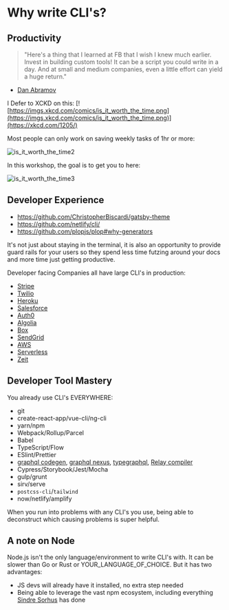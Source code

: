 # Why write CLI's?

## Productivity

> "Here's a thing that I learned at FB that I wish I knew much earlier. Invest in building custom tools! It can be a script you could write in a day. And at small and medium companies, even a little effort can yield a huge return."
- [Dan Abramov](https://twitter.com/dan_abramov/status/1140259247680315393)


I Defer to XCKD on this:
[![https://imgs.xkcd.com/comics/is_it_worth_the_time.png](https://imgs.xkcd.com/comics/is_it_worth_the_time.png)](https://xkcd.com/1205/)

Most people can only work on saving weekly tasks of 1hr or more:

![is_it_worth_the_time2](https://user-images.githubusercontent.com/6764957/69046347-aff68500-0a33-11ea-9203-a40a0ac63a10.png)

In this workshop, the goal is to get you to here:

![is_it_worth_the_time3](https://user-images.githubusercontent.com/6764957/69046351-b258df00-0a33-11ea-8a6b-fbcf45f83881.png)

## Developer Experience

- https://github.com/ChristopherBiscardi/gatsby-theme
- https://github.com/netlify/cli/
- https://github.com/plopjs/plop#why-generators

It's not just about staying in the terminal, it is also an opportunity to provide guard rails for your users so they spend less time futzing around your docs and more time just getting productive.

Developer facing Companies all have large CLI's in production:

- [Stripe](https://stripe.com/en-sg/blog/stripe-cli)
- [Twilio](https://www.twilio.com/blog/announcing-beta-twilio-cli)
- [Heroku](https://devcenter.heroku.com/articles/heroku-cli)
- [Salesforce](https://developer.salesforce.com/tools/sfdxcli)
- [Auth0](https://auth0.com/docs/extensions/deploy-cli)
- [Algolia](https://github.com/algolia/algolia-cli)
- [Box](https://developer.box.com/en/guides/tooling/sdks/cli/)
- [SendGrid](https://github.com/sendgrid/sendgrid-cli)
- [AWS](https://aws.amazon.com/cli/)
- [Serverless](https://serverless.com/cli/)
- [Zeit](https://zeit.co/download)

## Developer Tool Mastery

You already use CLI's EVERYWHERE:

- git
- create-react-app/vue-cli/ng-cli
- yarn/npm
- Webpack/Rollup/Parcel
- Babel
- TypeScript/Flow
- ESlint/Prettier
- [graphql codegen](https://graphql-code-generator.com/), [graphql nexus](https://nexus.js.org/), [typegraphql](https://typegraphql.ml/docs/installation.html), [Relay compiler](https://github.com/facebook/relay/tree/master/packages/relay-compiler)
- Cypress/Storybook/Jest/Mocha
- gulp/grunt
- sirv/serve
- `postcss-cli`/`tailwind`
- now/netlify/amplify

When you run into problems with any CLI's you use, being able to deconstruct which causing problems is super helpful.

## A note on Node

Node.js isn't the only language/environment to write CLI's with. It can be slower than Go or Rust or YOUR_LANGUAGE_OF_CHOICE. But it has two advantages:

- JS devs will already have it installed, no extra step needed
- Being able to leverage the vast npm ecosystem, including everything [Sindre Sorhus](https://github.com/sindresorhus/) has done

